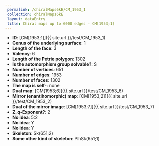```yaml
--- 
 permalink: /chiralMaps6kE/CM_1953_1 
 collection: chiralMaps6kE
 layout: dataEntry
 title: Chiral maps up to 6000 edges - CM[1953;1]
---
```


- **ID**: [CM[1953;1]]({{ site.url }}/test/CM_1953_1)
- **Genus of the underlying surface**: 1
- **Length of the face**: 3
- **Valency**: 6
- **Length of the Petrie polygon**: 1302
- **Is the automorphism group solvable?**: S
- **Number of vertices**: 651
- **Number of edges**: 1953
- **Number of faces**: 1302
- **The map is self-**: none
- **Dual map**: [CM[1953;6]]({{ site.url }}/test/CM_1953_6)
- **Mirror (enantihomorphic) map**: [CM[1953;2]]({{ site.url }}/test/CM_1953_2)
- **Dual of the mirror image**: [CM[1953;7]]({{ site.url }}/test/CM_1953_7)
- **Z_q-Exponent?**: 2
- **No idea**:  5:2
- **No idea**: Y
- **No idea**: Y
- **Skeleton**: Sk(651;2)
- **Some other kind of skeleton**: PlhSk(651;1)
